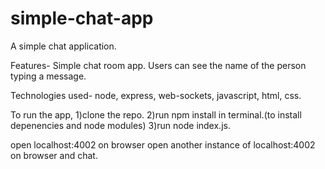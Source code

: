 # simple-chat-app

A simple chat application.

Features- Simple chat room app.
          Users can see the name of the person typing a message.

Technologies used- node, express, web-sockets, javascript, html, css.

To run the app, 
1)clone the repo.
2)run npm install in terminal.(to install depenencies and node modules)
3)run node index.js.


open localhost:4002 on browser
open another instance of localhost:4002 on browser and chat.


